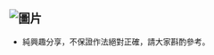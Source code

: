 
![圖片](https://www.redhat.com/rhdc/managed-files/ohc/Logotype_RH_OpenShiftContainerPlatform_wLogo_CMYK_Black.jpg)
---
* 純興趣分享，不保證作法絕對正確，請大家斟酌參考。
